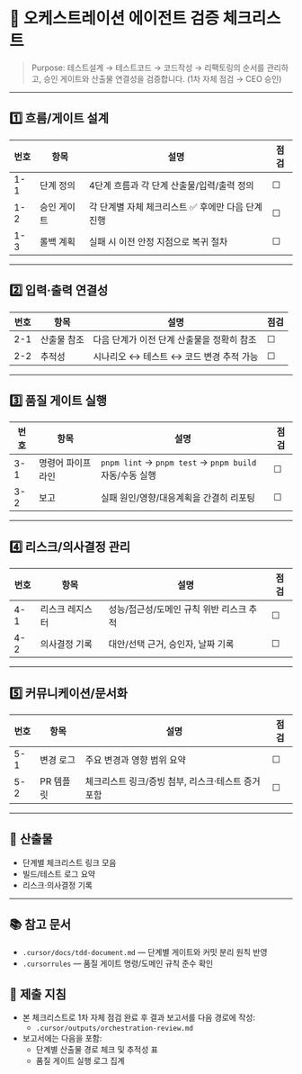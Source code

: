 # 🧵 오케스트레이션 에이전트 검증 체크리스트

> Purpose: 테스트설계 → 테스트코드 → 코드작성 → 리팩토링의 순서를 관리하고, 승인 게이트와 산출물 연결성을 검증합니다. (1차 자체 점검 → CEO 승인)

---

## 1️⃣ 흐름/게이트 설계
| 번호 | 항목 | 설명 | 점검 |
|------|------|------|------|
| 1-1 | 단계 정의 | 4단계 흐름과 각 단계 산출물/입력/출력 정의 | ☐ |
| 1-2 | 승인 게이트 | 각 단계별 자체 체크리스트 ✅ 후에만 다음 단계 진행 | ☐ |
| 1-3 | 롤백 계획 | 실패 시 이전 안정 지점으로 복귀 절차 | ☐ |

---

## 2️⃣ 입력·출력 연결성
| 번호 | 항목 | 설명 | 점검 |
|------|------|------|------|
| 2-1 | 산출물 참조 | 다음 단계가 이전 단계 산출물을 정확히 참조 | ☐ |
| 2-2 | 추적성 | 시나리오 ↔ 테스트 ↔ 코드 변경 추적 가능 | ☐ |

---

## 3️⃣ 품질 게이트 실행
| 번호 | 항목 | 설명 | 점검 |
|------|------|------|------|
| 3-1 | 명령어 파이프라인 | `pnpm lint` → `pnpm test` → `pnpm build` 자동/수동 실행 | ☐ |
| 3-2 | 보고 | 실패 원인/영향/대응계획을 간결히 리포팅 | ☐ |

---

## 4️⃣ 리스크/의사결정 관리
| 번호 | 항목 | 설명 | 점검 |
|------|------|------|------|
| 4-1 | 리스크 레지스터 | 성능/접근성/도메인 규칙 위반 리스크 추적 | ☐ |
| 4-2 | 의사결정 기록 | 대안/선택 근거, 승인자, 날짜 기록 | ☐ |

---

## 5️⃣ 커뮤니케이션/문서화
| 번호 | 항목 | 설명 | 점검 |
|------|------|------|------|
| 5-1 | 변경 로그 | 주요 변경과 영향 범위 요약 | ☐ |
| 5-2 | PR 템플릿 | 체크리스트 링크/증빙 첨부, 리스크·테스트 증거 포함 | ☐ |

---

## 📎 산출물
- 단계별 체크리스트 링크 모음
- 빌드/테스트 로그 요약
- 리스크·의사결정 기록

---

## 📚 참고 문서
- `.cursor/docs/tdd-document.md` — 단계별 게이트와 커밋 분리 원칙 반영
- `.cursorrules` — 품질 게이트 명령/도메인 규칙 준수 확인

## 🧾 제출 지침
- 본 체크리스트로 1차 자체 점검 완료 후 결과 보고서를 다음 경로에 작성:
  - `.cursor/outputs/orchestration-review.md`
- 보고서에는 다음을 포함:
  - 단계별 산출물 경로 체크 및 추적성 표
  - 품질 게이트 실행 로그 집계


